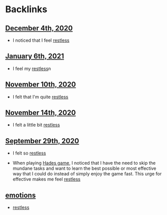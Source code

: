 
# Backlinks
## [December 4th, 2020](<December 4th, 2020.md>)
- I noticed that I feel [restless](<restless.md>)

## [January 6th, 2021](<January 6th, 2021.md>)
- I feel my [restless](<restless.md>)n

## [November 10th, 2020](<November 10th, 2020.md>)
- I felt that I'm quite [restless](<restless.md>)

## [November 14th, 2020](<November 14th, 2020.md>)
-  I felt a little bit [restless](<restless.md>)

## [September 29th, 2020](<September 29th, 2020.md>)
- I felt so [restless](<restless.md>)

- When playing [Hades game](<Hades game.md>), I noticed that I have the need to skip the mundane tasks and want to learn the best possible or most effective way that I could do instead of simply enjoy the game fast. This urge for effective makes me feel [restless](<restless.md>)

## [emotions](<emotions.md>)
- [restless](<restless.md>)

